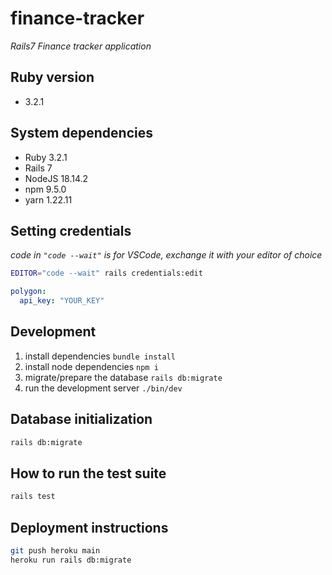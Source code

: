 # finance-tracker
*Rails7 Finance tracker application*

## Ruby version
- 3.2.1

## System dependencies
- Ruby 3.2.1
- Rails 7
- NodeJS 18.14.2
- npm 9.5.0
- yarn 1.22.11

## Setting credentials

*code in `"code --wait"` is for VSCode, exchange it with your editor of choice*

```bash
EDITOR="code --wait" rails credentials:edit
```

```yml
polygon:
  api_key: "YOUR_KEY"
```

## Development
1. install dependencies `bundle install`
2. install node dependencies `npm i`
3. migrate/prepare the database `rails db:migrate`
4. run the development server `./bin/dev`

## Database initialization
``` bash
rails db:migrate
```

## How to run the test suite
```bash
rails test
```

## Deployment instructions
``` bash
git push heroku main
heroku run rails db:migrate
```
